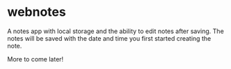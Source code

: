 # webnotes

A notes app with local storage and the ability to edit notes after saving. The notes will be saved with the date and time you first started creating the note.

More to come later!
